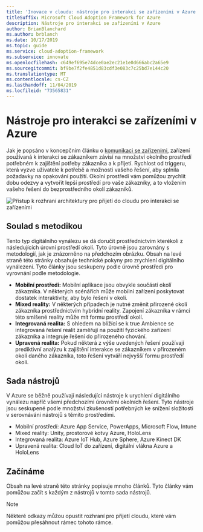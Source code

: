 ```yaml
---
title: 'Inovace v cloudu: nástroje pro interakci se zařízeními v Azure'
titleSuffix: Microsoft Cloud Adoption Framework for Azure
description: Nástroje pro interakci se zařízeními v Azure
author: BrianBlanchard
ms.author: brblanch
ms.date: 10/17/2019
ms.topic: guide
ms.service: cloud-adoption-framework
ms.subservice: innovate
ms.openlocfilehash: c649ef695e74dce0ae2ec21e1e0d666abc2a65e9
ms.sourcegitcommit: bf9be7f2fe4851d83cdf3e083c7c25bd7e144c20
ms.translationtype: MT
ms.contentlocale: cs-CZ
ms.lasthandoff: 11/04/2019
ms.locfileid: "73565831"
---
```

# <a name="tools-to-interact-with-devices-in-azure"></a>Nástroje pro interakci se zařízeními v Azure

Jak je popsáno v koncepčním článku o [komunikaci se zařízeními](../considerations/devices.md), zařízení používaná k interakci se zákazníkem závisí na množství okolního prostředí potřebném k zajištění potřeby zákazníka a k přijetí. Rychlost od triggeru, která vyzve uživatele k potřebě a možnosti vašeho řešení, aby splnila požadavky na opakování použití. Okolní prostředí vám pomůžou zrychlit dobu odezvy a vytvořit lepší prostředí pro vaše zákazníky, a to vložením vašeho řešení do bezprostředního okolí zákazníků.

![Přístup k rozhraní architektury pro přijetí do cloudu pro interakci se zařízeními](../../_images/innovate/ambient-experiences.png)

## <a name="alignment-to-the-methodology"></a>Soulad s metodikou

Tento typ digitálního vynálezu se dá doručit prostřednictvím kterékoli z následujících úrovní prostředí okolí. Tyto úrovně jsou zarovnány s metodologií, jak je znázorněno na předchozím obrázku. Obsah na levé straně této stránky obsahuje technické pokyny pro zrychlení digitálního vynálezení. Tyto články jsou seskupeny podle úrovně prostředí pro vyrovnání podle metodologie.

- **Mobilní prostředí:** Mobilní aplikace jsou obvykle součástí okolí zákazníka. V některých scénářích může mobilní zařízení poskytovat dostatek interaktivity, aby bylo řešení v okolí.
- **Mixed reality:** V některých případech je nutné změnit přirozené okolí zákazníka prostřednictvím hybridní reality. Zapojení zákazníka v rámci této smíšené reality může mít formu prostředí okolí.
- **Integrovaná realita:** S ohledem na blížící se k true Ambience se integrovaná řešení realit zaměřují na použití fyzického zařízení zákazníka a integruje řešení do přirozeného chování.
- **Upravená realita:** Pokud některá z výše uvedených řešení používají prediktivní analýzu k zajištění interakce se zákazníkem v přirozeném okolí daného zákazníka, toto řešení vytváří nejvyšší formu prostředí okolí.

## <a name="toolchain"></a>Sada nástrojů

V Azure se běžně používají následující nástroje k urychlení digitálního vynálezu napříč všemi předchozími úrovněmi okolních řešení. Tyto nástroje jsou seskupené podle množství zkušeností potřebných ke snížení složitosti v serovnávání nástrojů s těmito prostředími.

- Mobilní prostředí: Azure App Service, PowerApps, Microsoft Flow, Intune
- Mixed reality: Unity, prostorové kotvy Azure, HoloLens
- Integrovaná realita: Azure IoT Hub, Azure Sphere, Azure Kinect DK
- Upravená realita: Cloud IoT do zařízení, digitální vlákna Azure a HoloLens

## <a name="get-started"></a>Začínáme

Obsah na levé straně této stránky popisuje mnoho článků. Tyto články vám pomůžou začít s každým z nástrojů v tomto sada nástrojů.

> [!NOTE]
> Některé odkazy můžou opustit rozhraní pro přijetí cloudu, které vám pomůžou přesáhnout rámec tohoto rámce.
